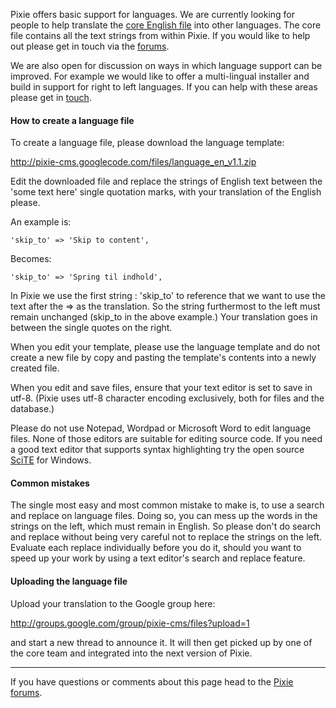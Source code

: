 Pixie offers basic support for languages. We are currently looking for people to help translate the [core English file](http://pixie-cms.googlecode.com/files/language_en_v1.1.zip) into other languages. The core file contains all the text strings from within Pixie. If you would like to help out please get in touch via the [forums](http://groups.google.com/group/pixie-cms/).

We are also open for discussion on ways in which language support can be improved. For example we would like to offer a multi-lingual installer and build in support for right to left languages. If you can help with these areas please get in [touch](http://groups.google.com/group/pixie-cms/).


#### How to create a language file ####

To create a language file, please download the language template:

http://pixie-cms.googlecode.com/files/language_en_v1.1.zip

Edit the downloaded file and replace the strings of English text between the 'some text here' single quotation marks, with your translation of the English please.

An example is:

```
'skip_to' => 'Skip to content',
```

Becomes:

```
'skip_to' => 'Spring til indhold',
```

In Pixie we use the first string : 'skip\_to' to reference that we want to use the text after the => as the translation. So the string furthermost to the left must remain unchanged (skip\_to in the above example.) Your translation goes in between the single
quotes on the right.

When you edit your template, please use the language template and do not create a new file by copy and pasting the template's contents into a newly created file.

When you edit and save files, ensure that your text editor is set to save in utf-8. (Pixie uses utf-8 character encoding exclusively, both for files and the database.)

Please do not use Notepad, Wordpad or Microsoft Word to edit language files. None of those editors are suitable for editing source code. If you need a good text editor that supports syntax highlighting try the open source [SciTE](http://www.scintilla.org/SciTE.html) for Windows.

#### Common mistakes ####

The single most easy and most common mistake to make is, to use a search and replace on language files. Doing so, you can mess up the words in the strings on the left, which must remain in English. So please don't do search and replace without being very careful not to replace the strings on the left. Evaluate each replace individually before you do it, should you want to speed up your work by using a text editor's search and replace feature.

#### Uploading the language file ####

Upload your translation to the Google group here:

http://groups.google.com/group/pixie-cms/files?upload=1

and start a new thread to announce it. It will then get picked up by one of the core team and integrated into the next version of Pixie.


---


If you have questions or comments about this page head to the [Pixie forums](http://groups.google.com/group/pixie-cms/).